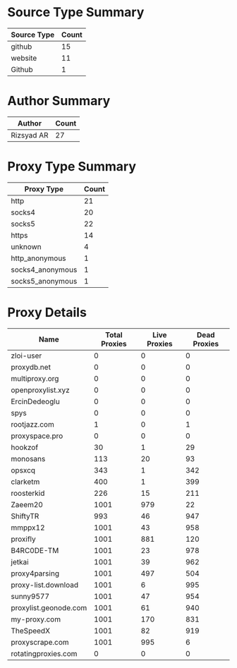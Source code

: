# Source Type Summary

| Source Type | Count |
|-------------|-------|
| github | 15 |
| website | 11 |
| Github | 1 |


# Author Summary

| Author | Count |
|--------|-------|
| Rizsyad AR | 27 |


# Proxy Type Summary

| Proxy Type | Count |
|------------|-------|
| http | 21 |
| socks4 | 20 |
| socks5 | 22 |
| https | 14 |
| unknown | 4 |
| http_anonymous | 1 |
| socks4_anonymous | 1 |
| socks5_anonymous | 1 |


# Proxy Details

| Name | Total Proxies | Live Proxies | Dead Proxies |
|------|---------------|--------------|---------------|
| zloi-user | 0 | 0 | 0 |
| proxydb.net | 0 | 0 | 0 |
| multiproxy.org | 0 | 0 | 0 |
| openproxylist.xyz | 0 | 0 | 0 |
| ErcinDedeoglu | 0 | 0 | 0 |
| spys | 0 | 0 | 0 |
| rootjazz.com | 1 | 0 | 1 |
| proxyspace.pro | 0 | 0 | 0 |
| hookzof | 30 | 1 | 29 |
| monosans | 113 | 20 | 93 |
| opsxcq | 343 | 1 | 342 |
| clarketm | 400 | 1 | 399 |
| roosterkid | 226 | 15 | 211 |
| Zaeem20 | 1001 | 979 | 22 |
| ShiftyTR | 993 | 46 | 947 |
| mmppx12 | 1001 | 43 | 958 |
| proxifly | 1001 | 881 | 120 |
| B4RC0DE-TM | 1001 | 23 | 978 |
| jetkai | 1001 | 39 | 962 |
| proxy4parsing | 1001 | 497 | 504 |
| proxy-list.download | 1001 | 6 | 995 |
| sunny9577 | 1001 | 47 | 954 |
| proxylist.geonode.com | 1001 | 61 | 940 |
| my-proxy.com | 1001 | 170 | 831 |
| TheSpeedX | 1001 | 82 | 919 |
| proxyscrape.com | 1001 | 995 | 6 |
| rotatingproxies.com | 0 | 0 | 0 |
